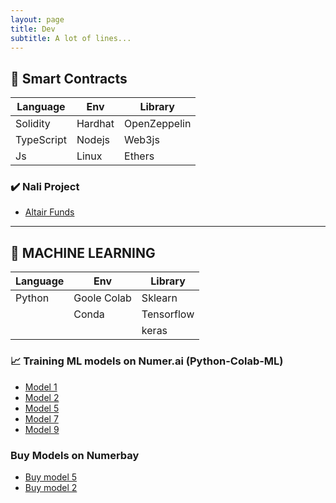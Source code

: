 ```yaml
---
layout: page
title: Dev 
subtitle: A lot of lines...
---
```


## 📑 Smart Contracts 


| Language    | Env     | Library      |
| ----------- | ------- | ------------ |
| Solidity    | Hardhat | OpenZeppelin |
| TypeScript  | Nodejs  | Web3js       |
| Js          | Linux   | Ethers       |


### ✔️ Nali Project

- [Altair Funds](https://app.nali.finance/altair-funds)


---


## 🤖 MACHINE LEARNING 


| Language  | Env         | Library    |
| ----------| ----------- | ---------- |
| Python    | Goole Colab | Sklearn    |
|           | Conda       | Tensorflow |
|           |             | keras      |


### 📈 Training ML models on Numer.ai (Python-Colab-ML)

- [Model 1](https://numer.ai/scobruone)
- [Model 2](https://numer.ai/scobrutwo)
- [Model 5](https://numer.ai/scobrufive)
- [Model 7](https://numer.ai/scobruseven)
- [Model 9](https://numer.ai/scobrunine)


### Buy Models on Numerbay


- [Buy model 5](https://numerbay.ai/product/numerai-predictions/scobrufive)
- [Buy model 2](https://numerbay.ai/product/numerai-predictions/scobrutwo)

